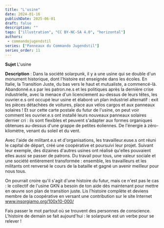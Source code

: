 ```yaml
---
title: "L'usine"
date: 2024-01-16
publishDate: 2025-06-01
draft: false
description: ""
tags: ["illustration", "CC BY-NC-SA 4.0", "horizontal"]
authors:
 - commandojugendstil
series: ["Panneaux du Commando Jugendstil"]
series_order: 11
---
```


**Sujet**
L'usine

**Description** :
Dans la société solarpunk, il y a une usine qui se double d'un monument historique, dont l'histoire est enseignée dans les écoles. En Italie, la Transition Juste, du bas vers le haut et mutualiste, a commencé-là. Abandonné.e.s par les patron.ne.s et les politiques après la dernière crise industrielle, avec la menace d'un licenciement au-dessus de leurs têtes, les ouvrier.e.s ont occupé leur usine et élaboré un plan industriel alternatif : exit les pièces détachées de voitures, place aux vélos cargos et aux panneaux solaires !
Et sur cette carte postale du futur de l'usine, on peut voir comment les ouvrier.e.s ont installé leurs nouveaux panneaux solaires dernier cri : ils sont flexibles et peuvent s'adapter aux formes organiques obtenues au-dessus d'une grappe de petites éoliennes.
De l'énergie à zéro-kilomètre, venant du soleil et du vent.

Avec l'aide de militant.e.s et d'organisations, les travailleur.euse.s ont réuni le capital de départ, créé une coopérative et poursuivi leur projet. Suivant leur exemple, des dizaines d'autres usines ont réalisé qu'elles pouvaient elles aussi se passer de patrons. Du travail pour tous, une valeur sociale et une société entièrement transformée : ensemble, les travailleurs et les militants ont renversé le cours de la bataille et gagné un avenir meilleur pour nous tous.

On pourrait croire qu'il s'agit d'une histoire du futur, mais ce n'est pas le cas : le collectif de l'usine GKN a besoin de ton aide dès maintenant pour mettre en œuvre son plan de transition juste. Lis l'histoire complète et deviens membre de la coopérative en versant une contribution sur le site Internet www.insorgiamo.org/100x10-000/

Fais passer le mot partout où se trouvent des personnes de conscience.
L'histoire de demain se fait aujourd'hui : le solarpunk est un verbe pour se relever !

